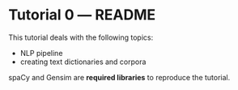 Tutorial 0 ― README
====================

This tutorial deals with the following topics:

+ NLP pipeline
+ creating text dictionaries and corpora

spaCy and Gensim are **required libraries** to reproduce the tutorial.

